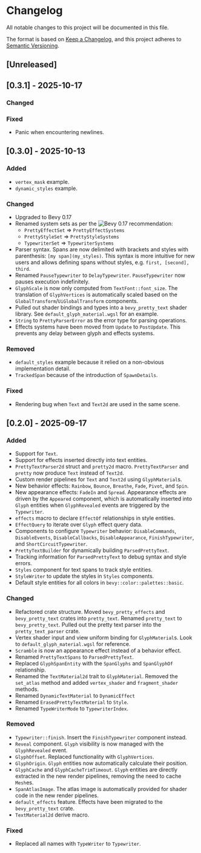 # Changelog

All notable changes to this project will be documented in this file.

The format is based on [Keep a Changelog](https://keepachangelog.com/en/1.0.0/),
and this project adheres to [Semantic Versioning](https://semver.org/spec/v2.0.0.html).

## [Unreleased]

## [0.3.1] - 2025-10-17

### Changed

### Fixed

- Panic when encountering newlines.

## [0.3.0] - 2025-10-13

### Added

- `vertex_mask` example.
- `dynamic_styles` example.

### Changed 

- Upgraded to Bevy 0.17
- Renamed system sets as per the ![Bevy 0.17 recommendation](https://bevy.org/news/bevy-0-17/#consistent-naming-conventions-for-system-sets):
    - `PrettyEffectSet` => `PrettyEffectSystems`
    - `PrettyStyleSet` => `PrettyStyleSystems`
    - `TypewriterSet` => `TypewriterSystems`
- Parser syntax. Spans are now delimited with brackets and styles with parenthesis: `[my span](my_styles)`.
  This syntax is more intuitive for new users and allows defining spans without styles, 
  e.g. `first, [second], third`.
- Renamed `PauseTypewriter` to `DelayTypewriter`. `PauseTypewriter` now pauses execution
  indefinitely.
- `GlyphScale` is now only computed from `TextFont::font_size`. The translation of `GlyphVertices` is 
  automatically scaled based on the `GlobalTransform`/`UiGlobalTransform` components.
- Pulled out shader bindings and types into a `bevy_pretty_text` shader library. See 
  `default_glyph_material.wgsl` for an example.
- `String` to `PrettyParserError` as the error type for parsing operations.
- Effects systems have been moved from `Update` to `PostUpdate`. This prevents any delay between 
  glyph and effects systems.

### Removed

- `default_styles` example because it relied on a non-obvious implementation detail.
- `TrackedSpan` because of the introduction of `SpawnDetails`.

### Fixed

- Rendering bug when `Text` and `Text2d` are used in the same scene.

## [0.2.0] - 2025-09-17

### Added

- Support for `Text`.
- Support for effects inserted directly into text entities.
- `PrettyTextParser2d` struct and `pretty2d` macro. `PrettyTextParser` and `pretty` now
  produce `Text` instead of `Text2d`.
- Custom render pipelines for `Text` and `Text2d` using `GlyphMaterial`s.
- New behavior effects: `Rainbow`, `Bounce`, `Breathe`, `Fade`, `Pivot`, and `Spin`.
- New appearance effects: `FadeIn` and `Spread`. Appearance effects are driven by 
  the `Appeared` component, which is automatically inserted into `Glyph` entities when 
  `GlyphRevealed` events are triggered by the `Typewriter`.
- `effects` macro to declare `EffectOf` relationships in style entities.
- `EffectQuery` to iterate over `Glyph` effect query data.
- Components to configure `Typewriter` behavior: `DisableCommands`, `DisableEvents`, 
  `DisableCallbacks`, `DisableAppearance`, `FinishTypewriter`, and `ShortCircuitTypewriter`.
- `PrettyTextBuilder` for dynamically building `ParsedPrettyText`.
- Tracking information for `ParsedPrettyText` to debug syntax and style errors.
- `Styles` component for text spans to track style entities.
- `StyleWriter` to update the styles in `Styles` components.
- Default style entities for all colors in `bevy::color::palettes::basic`.

### Changed

- Refactored crate structure. Moved `bevy_pretty_effects` and `bevy_pretty_text` crates 
  into `pretty_text`. Renamed `pretty_text` to `bevy_pretty_text`. Pulled out the pretty 
  text parser into the `pretty_text_parser` crate.
- Vertex shader input and view uniform binding for `GlyphMaterial`s. Look to 
  `default_glyph_material.wgsl` for reference.
- `Scramble` is now an appearance effect instead of a behavior effect.
- Renamed `PrettyTextSpans` to `ParsedPrettyText`.
- Replaced `GlyphSpanEntity` with the `SpanGlyphs` and `SpanGlyphOf` relationship.
- Renamed the `TextMaterial2d` trait to `GlyphMaterial`. Removed the `set_atlas` method 
  and added `vertex_shader` and `fragment_shader` methods.
- Renamed `DynamicTextMaterial` to `DynamicEffect`
- Renamed `ErasedPrettyTextMaterial` to `Style`.
- Renamed `TypeWriterMode` to `TypewriterIndex`.

### Removed

- `Typewriter::finish`. Insert the `FinishTypewriter` component instead.
- `Reveal` component. `Glyph` visibility is now managed with the `GlyphRevealed` event.
- `GlyphOffset`. Replaced functionality with `GlyphVertices`.
- `GlyphOrigin`. `Glyph` entities now automatically calculate their position.
- `GlyphCache` and `GlyphCacheTrimTimeout`. `Glyph` entities are directly extracted in 
  the new render pipelines, removing the need to cache `Mesh`es.
- `SpanAtlasImage`. The atlas image is automatically provided for shader code in the 
  new render pipelines.
- `default_effects` feature. Effects have been migrated to the `bevy_pretty_text` crate.
- `TextMaterial2d` derive macro.

### Fixed

- Replaced all names with `TypeWriter` to `Typewriter`.
